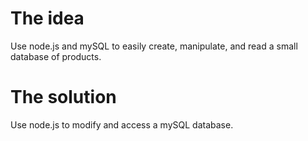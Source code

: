 # The idea
Use node.js and mySQL to easily create, manipulate, and read a small database of products.

# The solution
Use node.js to modify and access a mySQL database.
